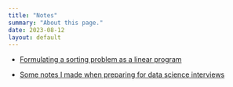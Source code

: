 ```yaml
---
title: "Notes"
summary: "About this page."
date: 2023-08-12
layout: default
---
```

<!-- - [Needle: a minimalist auto-differentiation framework](https://github.com/marsplus/cmu-10741-needle/blob/main/needle_exp.ipynb) -->
- [Formulating a sorting problem as a linear program](https://colab.research.google.com/drive/1hHFK0HfaG_iRXldrRraK5jsbIY1k-F2W?usp=sharing)
<!-- - [A quick demo of Tweedie's formula](https://colab.research.google.com/drive/1kUVs5wE17FzDjbClzcdbXKm_3DAoVZAT?usp=sharing) -->
- [Some notes I made when preparing for data science interviews](https://www.overleaf.com/read/jxkndxnfryqk)

